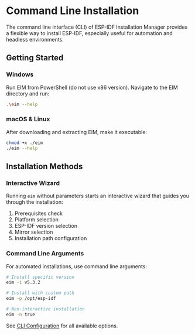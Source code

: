 # Command Line Installation

The command line interface (CLI) of ESP-IDF Installation Manager provides a flexible way to install ESP-IDF, especially useful for automation and headless environments.

## Getting Started

### Windows
Run EIM from PowerShell (do not use x86 version). Navigate to the EIM directory and run:
```bash
.\eim --help
```

### macOS & Linux
After downloading and extracting EIM, make it executable:
```bash
chmod +x ./eim
./eim --help
```

## Installation Methods

### Interactive Wizard
Running `eim` without parameters starts an interactive wizard that guides you through the installation:

1. Prerequisites check
2. Platform selection
3. ESP-IDF version selection
4. Mirror selection
5. Installation path configuration

### Command Line Arguments
For automated installations, use command line arguments:

```bash
# Install specific version
eim -i v5.3.2

# Install with custom path
eim -p /opt/esp-idf

# Non-interactive installation
eim -n true
```

See [CLI Configuration](./cli_configuration.md) for all available options. 